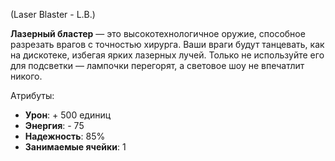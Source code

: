 (Laser Blaster - L.B.)

**Лазерный бластер** — это высокотехнологичное оружие, способное разрезать врагов с точностью хирурга. Ваши враги будут танцевать, как на дискотеке, избегая ярких лазерных лучей. Только не используйте его для подсветки — лампочки перегорят, а световое шоу не впечатлит никого.

Атрибуты:
- **Урон**: + 500 единиц
- **Энергия**: - 75
- **Надежность**: 85%
- **Занимаемые ячейки**: 1